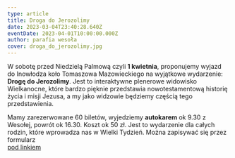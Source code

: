 ```yaml
---
type: article
title: Droga do Jerozolimy
date: 2023-03-04T23:40:28.640Z
eventDate: 2023-04-01T10:00:00.000Z
author: parafia wesoła
cover: droga_do_jerozolimy.jpg
---
```

<!--StartFragment-->

W sobotę przed Niedzielą Palmową czyli **1 kwietnia**, proponujemy wyjazd do Inowłodza koło Tomaszowa Mazowieckiego na wyjątkowe wydarzenie: **Drogę do Jerozolimy**. Jest to interaktywne plenerowe widowisko Wielkanocne, które bardzo pięknie przedstawia nowotestamentową historię życia i misji Jezusa, a my jako widzowie będziemy częścią tego przedstawienia. 

Mamy zarezerwowane 60 biletów, wyjedziemy **autokarem** ok 9.30 z Wesołej, powrót ok 16.30. Koszt ok 50 zł. Jest to wydarzenie dla całych rodzin, które wprowadza nas w Wielki Tydzień. Można zapisywać się przez formularz \
[pod linkiem](https://forms.gle/wwjJycL4ZTuaEZd39)

<!--EndFragment-->
